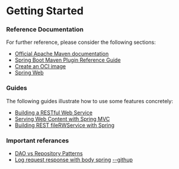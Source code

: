 # Getting Started

### Reference Documentation
For further reference, please consider the following sections:

* [Official Apache Maven documentation](https://maven.apache.org/guides/index.html)
* [Spring Boot Maven Plugin Reference Guide](https://docs.spring.io/spring-boot/docs/2.4.3/maven-plugin/reference/html/)
* [Create an OCI image](https://docs.spring.io/spring-boot/docs/2.4.3/maven-plugin/reference/html/#build-image)
* [Spring Web](https://docs.spring.io/spring-boot/docs/2.4.3/reference/htmlsingle/#boot-features-developing-web-applications)

### Guides
The following guides illustrate how to use some features concretely:

* [Building a RESTful Web Service](https://spring.io/guides/gs/rest-service/)
* [Serving Web Content with Spring MVC](https://spring.io/guides/gs/serving-web-content/)
* [Building REST fileRWService with Spring](https://spring.io/guides/tutorials/bookmarks/)

### Important referances
* [DAO vs Repository Patterns](https://www.baeldung.com/java-dao-vs-repository)
* [Log request response with body spring](https://frandorado.github.io/spring/2018/11/15/log-request-response-with-body-spring.html) [--githup](https://github.com/frandorado/spring-projects/tree/master/log-request-response-with-body)
